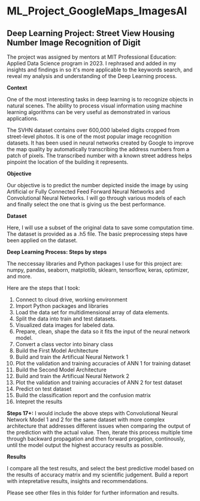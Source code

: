 # ML_Project_GoogleMaps_ImagesAI

## Deep Learning Project: Street View Housing Number Image Recognition of Digit

The project was assigned by mentors at MIT Professional Education: Applied Data Science program in 2023. I rephrased and added in my insights and findings in so it's more applicable to the keywords search, and reveal my analysis and understanding of the Deep Learning process.

**Context**

One of the most interesting tasks in deep learning is to recognize objects in natural scenes. The ability to process visual information using machine learning algorithms can be very useful as demonstrated in various applications.

The SVHN dataset contains over 600,000 labeled digits cropped from street-level photos. It is one of the most popular image recognition datasets. It has been used in neural networks created by Google to improve the map quality by automatically transcribing the address numbers from a patch of pixels. The transcribed number with a known street address helps pinpoint the location of the building it represents.

**Objective**

Our objective is to predict the number depicted inside the image by using Artificial or Fully Connected Feed Forward Neural Networks and Convolutional Neural Networks. I will go through various models of each and finally select the one that is giving us the best performance.

**Dataset**

Here, I will use a subset of the original data to save some computation time. The dataset is provided as a .h5 file. The basic preprocessing steps have been applied on the dataset.

**Deep Learning Process: Steps by steps**

The neccessay libraries and Python packages I use for this project are: numpy, pandas, seaborn, matplotlib, sklearn, tensorflow, keras, optimizer, and more.

Here are the steps that I took:
1. Connect to cloud drive, working environment
2. Import Python packages and libraries
3. Load the data set for multidimensional array of data elements.
4. Split the data into train and test datasets.
5. Visualized data images for labeled data.
6. Prepare, clean, shape the data so it fits the input of the neural network model.
7. Convert a class vector into binary class
8. Build the First Model Architecture
9. Build and train the Artificual Neural Network 1
10. Plot the validation and training accuracies of ANN 1 for training dataset
11. Build the Second Model Architecture 
12. Build and train the Artificual Neural Network 2
13. Plot the validation and training accuracies of ANN 2 for test dataset
14. Predict on test dataset
15. Build the classification report and the confusion matrix
16. Intepret the results

**Steps 17+:** I would include the above steps with Convolutional Neural Network Model 1 and 2 for the same dataset with more complex architecture that addresses different issues when comparing the output of the prediction with the actual value. Then, iterate this process multiple time through backward propagation and then forward progation, continously, until the model output the highest accuracy results as possible.

**Results**

I compare all the test results, and select the best predictive model based on the results of accuracy matrix and my scientific judgement. Build a report with intepretative results, insights and recommendations.

Please see other files in this folder for further information and results.
